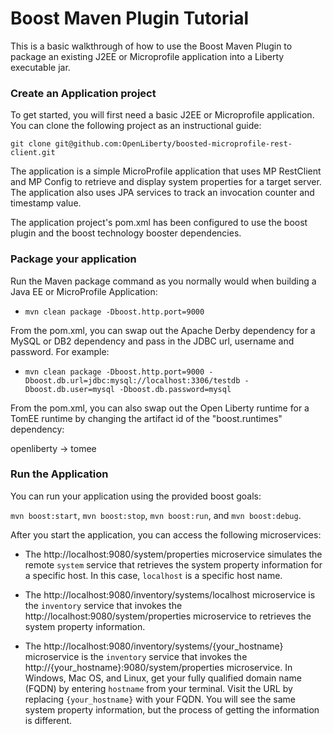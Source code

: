 # Boost Maven Plugin Tutorial

This is a basic walkthrough of how to use the Boost Maven Plugin to package an existing J2EE or Microprofile application into a Liberty executable jar.

### Create an Application project

To get started, you will first need a basic J2EE or Microprofile application. You can clone the following project as an instructional guide:

`git clone git@github.com:OpenLiberty/boosted-microprofile-rest-client.git`

The application is a simple MicroProfile application that uses MP RestClient and MP Config to retrieve and display system properties for a target server. The application also uses JPA services to track an invocation counter and timestamp value.

The application project's pom.xml has been configured to use the boost plugin and the boost technology booster dependencies.

### Package your application

Run the Maven package command as you normally would when building a Java EE or MicroProfile Application:

* `mvn clean package -Dboost.http.port=9000`

From the pom.xml, you can swap out the Apache Derby dependency for a MySQL or DB2 dependency and pass in the JDBC url, username and password. For example:

* `mvn clean package -Dboost.http.port=9000 -Dboost.db.url=jdbc:mysql://localhost:3306/testdb -Dboost.db.user=mysql -Dboost.db.password=mysql`

From the pom.xml, you can also swap out the Open Liberty runtime for a TomEE runtime by changing the artifact id of the "boost.runtimes" dependency:

openliberty -> tomee 

### Run the Application

You can run your application using the provided boost goals: 

`mvn boost:start`, `mvn boost:stop`, `mvn boost:run`, and `mvn boost:debug`. 

After you start the application, you can access the following microservices:

* The http://localhost:9080/system/properties  microservice simulates the remote `system` service that retrieves the system property information for a specific host. In this case, `localhost` is a specific host name.

* The http://localhost:9080/inventory/systems/localhost microservice is the `inventory` service that invokes the http://localhost:9080/system/properties microservice to retrieves the system property information.

* The http://localhost:9080/inventory/systems/{your_hostname} microservice is the `inventory` service that invokes the http://{your_hostname}:9080/system/properties microservice. In Windows, Mac OS, and Linux, get your fully qualified domain name (FQDN) by entering `hostname` from your terminal. Visit the URL by replacing `{your_hostname}` with your FQDN.
You will see the same system property information, but the process of getting the information is different.

